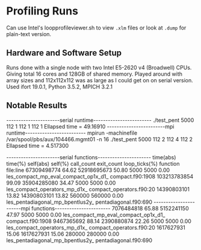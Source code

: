 # Profiling Runs
Can use Intel's loopprofileviewer.sh to view `.xlm` files or look at `.dump` for
plain-text version.

## Hardware and Software Setup
Runs done with a single node with two Intel E5-2620 v4 (Broadwell) CPUs.
Giving total 16 cores and 128GB of shared memory.
Played around with array sizes and 112x112x112 was as large as I could get on
on serial version.
Used ifort 19.0.1, Python 3.5.2, MPICH 3.2.1

## Notable Results
----------------------serial runtime------------------------
./test_pent 5000 112 1 112 1 112 1
 Ellapsed time =    49.16910
------------------------mpi runtime-------------------------
mpirun -machinefile /var/spool/pbs/aux/104466.mgmt01 -n 16 ./test_pent 5000 112 2 112 4 112 2
 Ellapsed time =    4.517300


----------------------serial functions----------------------
time(abs)    time(%)  self(abs)    self(%)  call_count  exit_count  loop_ticks(%)	function                   file:line
67309498774  64.62    52918695673  50.80    5000        5000 	     0.00  les_compact_mp_eval_compact_op1x_d1_	   compact.f90:1908
103213783854 99.09    35904285080  34.47    5000        5000         0.00  les_compact_operators_mp_d1x_   compact_operators.f90:20
14390803101  13.82    14390803101  13.82    560000      560000       0.00  les_pentadiagonal_mp_bpentlus2y_   pentadiagonal.f90:690
-----------------------mpi functions-----------------------
7076484818   65.88     5152241150   47.97    5000         5000       0.00  les_compact_mp_eval_compact_op1x_d1_	compact.f90:1908
9467365692   88.14     2390880874   22.26    5000         5000       0.00  les_compact_operators_mp_d1x_   compact_operators.f90:20
1617627931   15.06     1617627931   15.06    280000       280000     0.00  les_pentadiagonal_mp_bpentlus2y_   pentadiagonal.f90:690